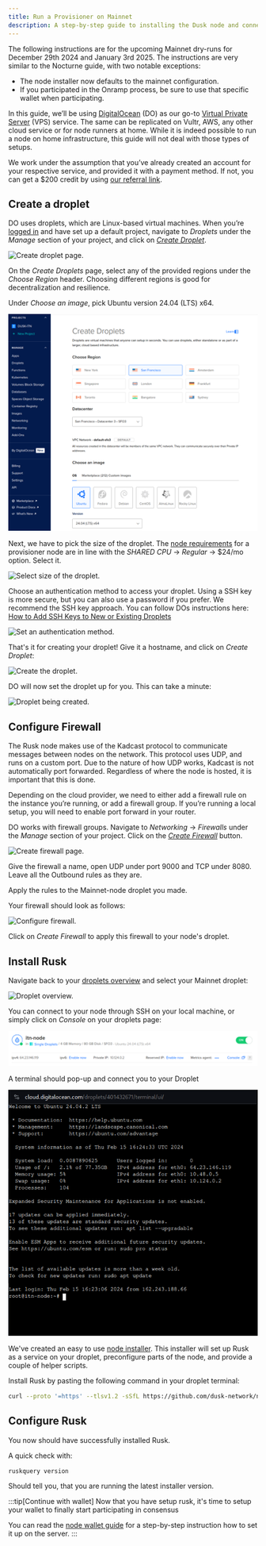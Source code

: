 ```yaml
---
title: Run a Provisioner on Mainnet
description: A step-by-step guide to installing the Dusk node and connecting to mainnet.
---
```


The following instructions are for the upcoming Mainnet dry-runs for December 29th 2024 and January 3rd 2025. The instructions are very similar to the Nocturne guide, with two notable exceptions:
- The node installer now defaults to the mainnet configuration.
- If you participated in the Onramp process, be sure to use that specific wallet when participating.

In this guide, we’ll be using [DigitalOcean](https://www.digitalocean.com/) (DO) as our go-to [Virtual Private Server](https://en.wikipedia.org/wiki/Virtual_private_server) (VPS) service. The same can be replicated on Vultr, AWS, any other cloud service or for node runners at home. While it is indeed possible to run a node on home infrastructure, this guide will not deal with those types of setups.

We work under the assumption that you’ve already created an account for your respective service, and provided it with a payment method. If not, you can get a $200 credit by using [our referral link](https://m.do.co/c/9ae612e34de9).

## Create a droplet

DO uses droplets, which are Linux-based virtual machines. When you’re [logged in](https://cloud.digitalocean.com/login) and have set up a default project, navigate to _Droplets_ under the _Manage_ section of your project, and click on [_Create Droplet_](https://cloud.digitalocean.com/droplets/new).

![Create droplet page.](../../../../assets/nocturne/node-guide/create-droplet.png)

On the _Create Droplets_ page, select any of the provided regions under the _Choose Region_ header. Choosing different regions is good for decentralization and resilience.

Under _Choose an image_, pick Ubuntu version 24.04 (LTS) x64.

![Select region and image for the droplet.](../../../../assets/nocturne/node-guide/region-image-droplet.png)

Next, we have to pick the size of the droplet. The [node requirements](/operator/provisioner#provisioner-specifications) for a provisioner node are in line with the _SHARED CPU_ -> _Regular_ -> $24/mo option. Select it.

![Select size of the droplet.](../../../../assets/nocturne/node-guide/requirements-droplet.png)

Choose an authentication method to access your droplet. Using a SSH key is more secure, but you can also use a password if you prefer. We recommend the SSH key approach. You can follow DOs instructions here: [How to Add SSH Keys to New or Existing Droplets](https://docs.digitalocean.com/products/droplets/how-to/add-ssh-keys/)

![Set an authentication method.](../../../../assets/nocturne/node-guide/authenticate-droplet.png)

That's it for creating your droplet! Give it a hostname, and click on _Create Droplet_:

![Create the droplet.](../../../../assets/nocturne/node-guide/finish-droplet.png)

DO will now set the droplet up for you. This can take a minute:

![Droplet being created.](../../../../assets/nocturne/node-guide/droplet-creation.png)

## Configure Firewall

The Rusk node makes use of the Kadcast protocol to communicate messages between nodes on the network. This protocol uses UDP, and runs on a custom port. Due to the nature of how UDP works, Kadcast is not automatically port forwarded. Regardless of where the node is hosted, it is important that this is done.

Depending on the cloud provider, we need to either add a firewall rule on the instance you’re running, or add a firewall group. If you’re running a local setup, you will need to enable port forward in your router.

DO works with firewall groups. Navigate to _Networking_ -> _Firewalls_ under the _Manage_ section of your project. Click on the [_Create Firewall_](https://cloud.digitalocean.com/networking/firewalls) button.

![Create firewall page.](../../../../assets/nocturne/node-guide/create-firewall.png)

Give the firewall a name, open UDP under port 9000 and TCP under 8080. Leave all the Outbound rules as they are.

Apply the rules to the Mainnet-node droplet you made.

Your firewall should look as follows:

![Configure firewall.](../../../../assets/nocturne/node-guide/configure-firewall.png)

Click on _Create Firewall_ to apply this firewall to your node's droplet.

## Install Rusk

Navigate back to your [droplets overview](https://cloud.digitalocean.com/droplets) and select your Mainnet droplet:

![Droplet overview.](../../../../assets/nocturne/node-guide/droplet-overview.png)

You can connect to your node through SSH on your local machine, or simply click on _Console_ on your droplets page:

![Connect to droplet through web UI.](../../../../assets/nocturne/node-guide/droplet-console.png)

A terminal should pop-up and connect you to your Droplet

![Droplet terminal.](../../../../assets/nocturne/node-guide/droplet-terminal.png)

We've created an easy to use [node installer](https://github.com/dusk-network/node-installer). This installer will set up Rusk as a service on your droplet, preconfigure parts of the node, and provide a couple of helper scripts.

Install Rusk by pasting the following command in your droplet terminal:
```sh
curl --proto '=https' --tlsv1.2 -sSfL https://github.com/dusk-network/node-installer/releases/latest/download/node-installer.sh | sudo bash
```

## Configure Rusk

You now should have successfully installed Rusk.

A quick check with:

```sh
ruskquery version
```

Should tell you, that you are running the latest installer version.

:::tip[Continue with wallet]
Now that you have setup rusk, it's time to setup your wallet to finally start participating in consensus

You can read the [node wallet guide](/operator/guides/node-wallet-setup) for a step-by-step instruction how to set it up on the server.
:::
